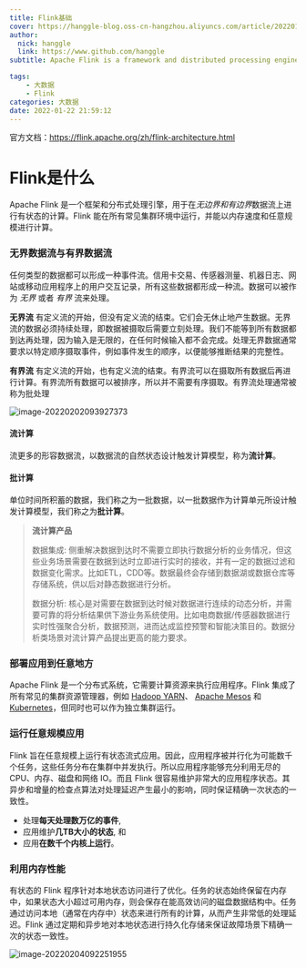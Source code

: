 ```yaml
---
title: Flink基础
cover: https://hanggle-blog.oss-cn-hangzhou.aliyuncs.com/article/20220122103730.png
author: 
  nick: hanggle
  link: https://www.github.com/hanggle
subtitle: Apache Flink is a framework and distributed processing engine for stateful computations over unbounded and bounded data streams. Flink has been designed to run in all common cluster environments, perform computations at in-memory speed and at any scale.

tags: 
    - 大数据
    - Flink
categories: 大数据
date: 2022-01-22 21:59:12
---
```


官方文档：https://flink.apache.org/zh/flink-architecture.html

# Flink是什么

Apache Flink 是一个框架和分布式处理引擎，用于在*无边界和有边界*数据流上进行有状态的计算。Flink 能在所有常见集群环境中运行，并能以内存速度和任意规模进行计算。

### 无界数据流与有界数据流

任何类型的数据都可以形成一种事件流。信用卡交易、传感器测量、机器日志、网站或移动应用程序上的用户交互记录，所有这些数据都形成一种流。数据可以被作为 *无界* 或者 *有界* 流来处理。

**无界流** 有定义流的开始，但没有定义流的结束。它们会无休止地产生数据。无界流的数据必须持续处理，即数据被摄取后需要立刻处理。我们不能等到所有数据都到达再处理，因为输入是无限的，在任何时候输入都不会完成。处理无界数据通常要求以特定顺序摄取事件，例如事件发生的顺序，以便能够推断结果的完整性。

**有界流** 有定义流的开始，也有定义流的结束。有界流可以在摄取所有数据后再进行计算。有界流所有数据可以被排序，所以并不需要有序摄取。有界流处理通常被称为批处理

![image-20220202093927373](https://hanggle-blog.oss-cn-hangzhou.aliyuncs.com/article/image-20220202093927373.png)

#### 流计算

流更多的形容数据流，以数据流的自然状态设计触发计算模型，称为**流计算**。

#### 批计算

单位时间所积蓄的数据，我们称之为一批数据，以一批数据作为计算单元所设计触发计算模型，我们称之为**批计算**。

>  **流计算产品**
> 
> 数据集成: 侧重解决数据到达时不需要立即执行数据分析的业务情况，但这些业务场景需要在数据到达时立即进行实时的接收，并有一定的数据过滤和数据变化需求。比如ETL，CDD等。数据最终会存储到数据湖或数据仓库等存储系统，供以后对静态数据进行分析。
> 
> 数据分析: 核心是对需要在数据到达时候对数据进行连续的动态分析，并需要可靠的将分析结果供下游业务系统使用。比如电商数据/传感器数据进行实时性强聚合分析，数据预测，进而达成监控预警和智能决策目的。数据分析类场景对流计算产品提出更高的能力要求。

### 部署应用到任意地方

Apache Flink 是一个分布式系统，它需要计算资源来执行应用程序。Flink 集成了所有常见的集群资源管理器，例如 [Hadoop YARN](https://hadoop.apache.org/docs/stable/hadoop-yarn/hadoop-yarn-site/YARN.html)、 [Apache Mesos](https://mesos.apache.org/) 和 [Kubernetes](https://kubernetes.io/)，但同时也可以作为独立集群运行。

### 运行任意规模应用

Flink 旨在任意规模上运行有状态流式应用。因此，应用程序被并行化为可能数千个任务，这些任务分布在集群中并发执行。所以应用程序能够充分利用无尽的 CPU、内存、磁盘和网络 IO。而且 Flink 很容易维护非常大的应用程序状态。其异步和增量的检查点算法对处理延迟产生最小的影响，同时保证精确一次状态的一致性。

- 处理**每天处理数万亿的事件**,
- 应用维护**几TB大小的状态**, 和
- 应用**在数千个内核上运行**。

### 利用内存性能

有状态的 Flink 程序针对本地状态访问进行了优化。任务的状态始终保留在内存中，如果状态大小超过可用内存，则会保存在能高效访问的磁盘数据结构中。任务通过访问本地（通常在内存中）状态来进行所有的计算，从而产生非常低的处理延迟。Flink 通过定期和异步地对本地状态进行持久化存储来保证故障场景下精确一次的状态一致性。

![image-20220204092251955](https://hanggle-blog.oss-cn-hangzhou.aliyuncs.com/article/image-20220204092251955.png)
